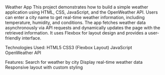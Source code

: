 Weather App
This project demonstrates how to build a simple weather application using HTML, CSS, JavaScript, and the OpenWeather API. Users can enter a city name to get real-time weather information, including temperature, humidity, and conditions. The app fetches weather data asynchronously via API requests and dynamically updates the page with the retrieved information. It uses Flexbox for layout design and provides a user-friendly interface.

Technologies Used:
HTML5
CSS3 (Flexbox Layout)
JavaScript 
OpenWeather API

Features:
Search for weather by city
Display real-time weather data
Responsive layout with custom styling
